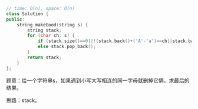 ```CPP
// time: O(n), space: O(n)
class Solution {
public:
    string makeGood(string s) {
        string stack;
        for (char ch: s) {
            if (stack.size()==0||!(stack.back()+('A'-'a')==ch||stack.back()+('a'-'A')==ch)) stack.push_back(ch);
            else stack.pop_back();
        }
        return stack;
    }
};
```

题意：给一个字符串s，如果遇到小写大写相连的同一字母就删掉它俩。求最后的结果。

思路：stack。